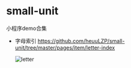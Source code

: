 # small-unit
小程序demo合集

- 字母索引
  https://github.com/heuuLZP/small-unit/tree/master/pages/item/letter-index     

  ![letter](C:\Users\user\Desktop\small-unit\img\letter.png)